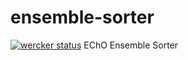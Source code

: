 # ensemble-sorter
[![wercker status](https://app.wercker.com/status/8bb514ba3443e03b671af02b8e2b51a1/m "wercker status")](https://app.wercker.com/project/bykey/8bb514ba3443e03b671af02b8e2b51a1)
EChO Ensemble Sorter
